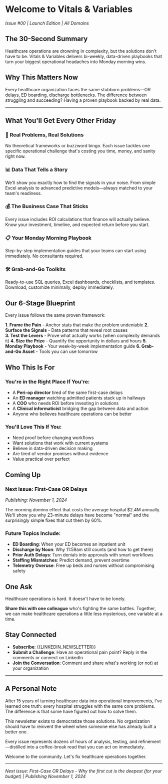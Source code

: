 # Welcome to Vitals & Variables

*Issue #00 | Launch Edition | All Domains*

## The 30-Second Summary

Healthcare operations are drowning in complexity, but the solutions don't have to be. Vitals & Variables delivers bi-weekly, data-driven playbooks that turn your biggest operational headaches into Monday morning wins.

## Why This Matters Now

Every healthcare organization faces the same stubborn problems—OR delays, ED boarding, discharge bottlenecks. The difference between struggling and succeeding? Having a proven playbook backed by real data.

---

## What You'll Get Every Other Friday

### 🎯 Real Problems, Real Solutions
No theoretical frameworks or buzzword bingo. Each issue tackles one specific operational challenge that's costing you time, money, and sanity right now.

### 📊 Data That Tells a Story
We'll show you exactly how to find the signals in your noise. From simple Excel analysis to advanced predictive models—always matched to your team's readiness.

### 💰 The Business Case That Sticks
Every issue includes ROI calculations that finance will actually believe. Know your investment, timeline, and expected return before you start.

### 📋 Your Monday Morning Playbook
Step-by-step implementation guides that your teams can start using immediately. No consultants required.

### 🛠️ Grab-and-Go Toolkits
Ready-to-use SQL queries, Excel dashboards, checklists, and templates. Download, customize minimally, deploy immediately.

## Our 6-Stage Blueprint

Every issue follows the same proven framework:

**1. Frame the Pain** - Anchor stats that make the problem undeniable
**2. Surface the Signals** - Data patterns that reveal root causes  
**3. Test the Levers** - Prove what actually works (when complexity demands it)
**4. Size the Prize** - Quantify the opportunity in dollars and hours
**5. Monday Playbook** - Your week-by-week implementation guide
**6. Grab-and-Go Asset** - Tools you can use tomorrow

## Who This Is For

### You're in the Right Place If You're:
- A **Peri-op director** tired of the same first-case delays
- An **ED manager** watching admitted patients stack up in hallways
- A **COO** who needs ROI before investing in solutions
- A **Clinical informaticist** bridging the gap between data and action
- Anyone who believes healthcare operations can be better

### You'll Love This If You:
- Need proof before changing workflows
- Want solutions that work with current systems
- Believe in data-driven decision making
- Are tired of vendor promises without evidence
- Value practical over perfect

## Coming Up

### Next Issue: First-Case OR Delays
*Publishing: November 1, 2024*

The morning domino effect that costs the average hospital $2.4M annually. We'll show you why 23-minute delays have become "normal" and the surprisingly simple fixes that cut them by 60%.

### Future Topics Include:
- **ED Boarding**: When your ED becomes an inpatient unit
- **Discharge by Noon**: Why 11:59am still counts (and how to get there)
- **Prior Auth Delays**: Turn denials into approvals with smart workflows
- **Staffing Mismatches**: Predict demand, prevent overtime
- **Telemetry Overuse**: Free up beds and nurses without compromising safety

## One Ask

Healthcare operations is hard. It doesn't have to be lonely. 

**Share this with one colleague** who's fighting the same battles. Together, we can make healthcare operations a little less mysterious, one variable at a time.

## Stay Connected

- **Subscribe**: {{LINKEDIN_NEWSLETTER}}
- **Submit a Challenge**: Have an operational pain point? Reply in the comments or connect on LinkedIn
- **Join the Conversation**: Comment and share what's working (or not) at your organization

---

## A Personal Note

After 15 years of turning healthcare data into operational improvements, I've learned one truth: every hospital struggles with the same core problems. The difference is that some have figured out how to solve them.

This newsletter exists to democratize those solutions. No organization should have to reinvent the wheel when someone else has already built a better one.

Every issue represents dozens of hours of analysis, testing, and refinement—distilled into a coffee-break read that you can act on immediately.

Welcome to the community. Let's fix healthcare operations together.

---

*Next issue: First-Case OR Delays - Why the first cut is the deepest (for your budget) | Publishing November 1, 2024*